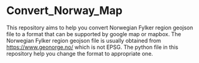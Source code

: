 # Convert_Norway_Map
This repository aims to help you convert Norwegian Fylker region geojson file to a format that can be supported by google map or mapbox. 
The Norwegian Fylker region geojson file is usually obtained from https://www.geonorge.no/ which is not EPSG. 
The python file in this repository help you change the format to appropriate one. 
